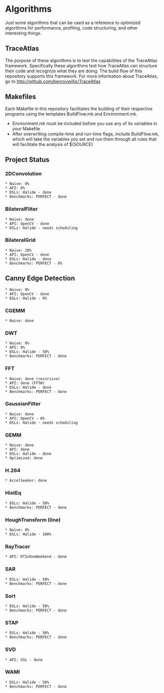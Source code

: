 # Algorithms
Just some algorithms that can be used as a reference to optimized algorithms for performance, profiling, code structuring, and other interesting things.

## TraceAtlas
The purpose of these algorithms is to test the capabilities of the TraceAtlas framework. Specifically these algorithms test how TraceAtlas can structure their code and recognize what they are doing. The build flow of this repository supports this framework. For more information about TraceAtlas, go to http://github.com/benroywillis/TraceAtlas

## Makefiles
Each Makefile in this repository facilitates the building of their respective programs using the templates BuildFlow.mk and Environment.mk. 
 * Environment.mk must be included before you use any of its variables in your Makefile
 * After overwriting compile-time and run-time flags, include BuildFlow.mk, which will take the variables you set and run them through all rules that will facilitate the analysis of $(SOURCE)

## Project Status
### 2DConvolution
	* Naive: 0%
	* API: 0%
	* DSLs: Halide - done
	* Benchmarks: PERFECT - done
### BilateralFilter
    * Naive: done
    * API: OpenCV - done
    * DSLs: Halide - needs scheduling
### BilateralGrid
	* Naive: 20%
	* API: OpenCV - done
	* DSLs: Halide - done
	* Benchmarks: PERFECT - 0%
## Canny Edge Detection
	* Naive: 0%
	* API: OpenCV - done
	* DSLs: Halide - 0%
### CGEMM
    * Naive: done
### DWT
	* Naive: 0%
	* API: 0%
	* DSLs: Halide - 50%
	* Benchmarks: PERFECT - done
### FFT
	* Naive: done (recursive)
	* API: done (FFTW)
	* DSLs: Halide - done 
	* Benchmarks: PERFECT - done
### GaussianFilter
    * Naive: done
    * API: OpenCV - 0%
    * DSLs: Halide - needs scheduling
### GEMM
    * Naive: done
    * API: done
    * DSLs: Halide - done
    * Optimized: done
### H.264
	* AccelSeeker: done
### HistEq
	* DSLs: Halide - 50%
	* Benchmarks: PERFECT - done
### HoughTransform (line)
	* Naive: 0%
	* DSLs: Halide - 100%
### RayTracer
	* API: RTInOneWeekend - done
### SAR
	* DSLs: Halide - 50%
	* Benchmarks: PERFECT - done
### Sort
	* DSLs: Halide - 50%
	* Benchmarks: PERFECT - done
### STAP
	* DSLs: Halide - 50%
	* Benchmarks: PERFECT - done
### SVD
	* API: GSL - done
### WAMI
	* DSLs: Halide - 50%
	* Benchmarks: PERFECT - done
